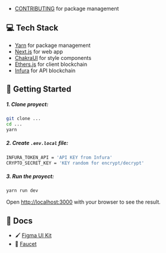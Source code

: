 - [CONTRIBUTING](https://github.com/jonallamas/simple-wallet/blob/master/CONTRIBUTING.md) for package management

## 💻 Tech Stack

- [Yarn]() for package management
- [Next.js](https://nextjs.org/) for web app
- [ChakraUI](https://chakra-ui.com/) for style components
- [Ethers.js](https://ethers.org/) for client blockchain
- [Infura](https://infura.io/) for API blockchain

## 🚀 Getting Started

##### 1. Clone proyect:

```bash
git clone ...
cd ...
yarn
```

##### 2. Create `.env.local` file:

```bash
INFURA_TOKEN_API = 'API KEY from Infura'
CRYPTO_SECRET_KEY = 'KEY random for encrypt/decrypt'
```

##### 3. Run the proyect:

```bash
yarn run dev
```

Open [http://localhost:3000](http://localhost:3000) with your browser to see the result.

## 📖 Docs

- 🖌 [Figma UI Kit](https://www.figma.com/file/1i0831yLWD4XJmjo9iEXvR/Simple-wallet?node-id=21%3A13)
- 💸 [Faucet](https://faucet.paradigm.xyz/)

